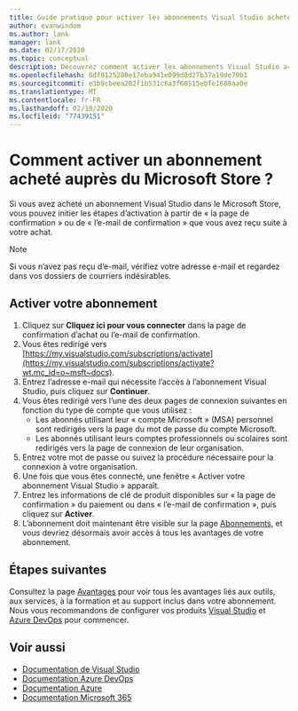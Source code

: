 ```yaml
---
title: Guide pratique pour activer les abonnements Visual Studio achetés dans le Microsoft Store | Microsoft Docs
author: evanwindom
ms.author: lank
manager: lank
ms.date: 02/17/2020
ms.topic: conceptual
description: Découvrez comment activer les abonnements Visual Studio achetés dans le Microsoft Store.
ms.openlocfilehash: 8df8125280e17eba941e099d8d27b37a19de79b1
ms.sourcegitcommit: e3b9cbeea282f1b531c6a3f60515ebfe1688aa0e
ms.translationtype: MT
ms.contentlocale: fr-FR
ms.lasthandoff: 02/18/2020
ms.locfileid: "77439151"
---
```

# <a name="how-do-i-activate-a-subscription-acquired-from-the-microsoft-store"></a>Comment activer un abonnement acheté auprès du Microsoft Store ?
Si vous avez acheté un abonnement Visual Studio dans le Microsoft Store, vous pouvez initier les étapes d’activation à partir de « la page de confirmation » ou de « l’e-mail de confirmation » que vous avez reçu suite à votre achat.

> [!NOTE]
> Si vous n’avez pas reçu d’e-mail, vérifiez votre adresse e-mail et regardez dans vos dossiers de courriers indésirables.

## <a name="activate-your-subscription"></a>Activer votre abonnement
1. Cliquez sur **Cliquez ici pour vous connecter** dans la page de confirmation d’achat ou l’e-mail de confirmation.
2. Vous êtes redirigé vers [https://my.visualstudio.com/subscriptions/activate](https://my.visualstudio.com/subscriptions/activate?wt.mc_id=o~msft~docs).
3. Entrez l’adresse e-mail qui nécessite l’accès à l’abonnement Visual Studio, puis cliquez sur **Continuer**.
4. Vous êtes redirigé vers l’une des deux pages de connexion suivantes en fonction du type de compte que vous utilisez :
    - Les abonnés utilisant leur « compte Microsoft » (MSA) personnel sont redirigés vers la page du mot de passe du compte Microsoft.
    - Les abonnés utilisant leurs comptes professionnels ou scolaires sont redirigés vers la page de connexion de leur organisation.
5. Entrez votre mot de passe ou suivez la procédure nécessaire pour la connexion à votre organisation.
6. Une fois que vous êtes connecté, une fenêtre « Activer votre abonnement Visual Studio » apparaît.
7. Entrez les informations de clé de produit disponibles sur « la page de confirmation » du paiement ou dans « l’e-mail de confirmation », puis cliquez sur **Activer**.
8. L’abonnement doit maintenant être visible sur la page [Abonnements](https://my.visualstudio.com/subscriptions?wt.mc_id=o~msft~docs), et vous devriez désormais avoir accès à tous les avantages de votre abonnement.

## <a name="next-steps"></a>Étapes suivantes
Consultez la page [Avantages](https://my.visualstudio.com/benefits?wt.mc_id=o~msft~docs) pour voir tous les avantages liés aux outils, aux services, à la formation et au support inclus dans votre abonnement.  Nous vous recommandons de configurer vos produits [Visual Studio](vs-ide-benefit.md) et [Azure DevOps](vs-azure-devops.md) pour commencer. 

## <a name="see-also"></a>Voir aussi
- [Documentation de Visual Studio](/visualstudio/)
- [Documentation Azure DevOps](/azure/devops/)
- [Documentation Azure](/azure/)
- [Documentation Microsoft 365](/microsoft-365/)
